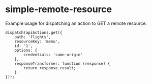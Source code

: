 # simple-remote-resource

Example usage for dispatching an action to GET a remote resource.
~~~~
dispatch(apiActions.get({
    path: 'flights',
    resourceKey: 'menu',
    id: '1',
    options: {
        credentials: 'same-origin'
    },
    responseTransformer: function (response) {
        return response.result;
    }
}));
~~~~
